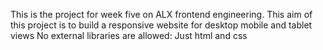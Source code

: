 This is the project for week five on ALX frontend engineering. This aim of this project is to build a responsive website for desktop mobile and tablet views 
No external libraries are allowed: Just html and css